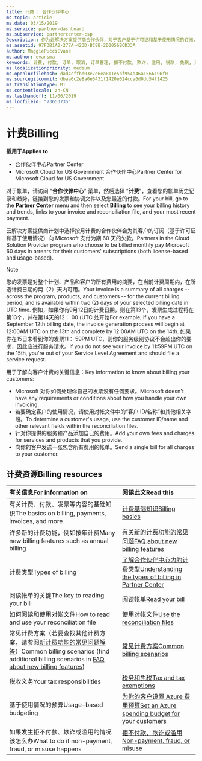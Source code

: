 ```yaml
---
title: 计费 | 合作伙伴中心
ms.topic: article
ms.date: 03/15/2019
ms.service: partner-dashboard
ms.subservice: partnercenter-csp
Description: 作为云解决方案提供商合作伙伴，对于客户基于许可证和基于使用情况的订阅，你将需要向 Microsoft 支付为期 60 天的欠款。
ms.assetid: 97F3B1A0-277A-423D-BC8B-2D0056BCD33A
author: MaggiePucciEvans
ms.author: evansma
keywords: 计费, 付款, 订单, 取消, 订单管理, 拒不付款, 欺诈, 滥用, 税款, 免税, 对帐文件
ms.localizationpriority: medium
ms.openlocfilehash: dad4cffbd03e7e6ea811e5bf954a46a1566196f0
ms.sourcegitcommit: dbaa6c2e8a0e6431f1420e024cca6d0dd54f1425
ms.translationtype: MT
ms.contentlocale: zh-CN
ms.lasthandoff: 11/06/2019
ms.locfileid: "73653735"
---
```

# <a name="billing"></a><span data-ttu-id="064ae-104">计费</span><span class="sxs-lookup"><span data-stu-id="064ae-104">Billing</span></span>

<span data-ttu-id="064ae-105">**适用于**</span><span class="sxs-lookup"><span data-stu-id="064ae-105">**Applies to**</span></span>

-  <span data-ttu-id="064ae-106">合作伙伴中心</span><span class="sxs-lookup"><span data-stu-id="064ae-106">Partner Center</span></span>
-  <span data-ttu-id="064ae-107">Microsoft Cloud for US Government 合作伙伴中心</span><span class="sxs-lookup"><span data-stu-id="064ae-107">Partner Center for Microsoft Cloud for US Government</span></span>
 
 
<span data-ttu-id="064ae-108">对于帐单，请访问 "**合作伙伴中心**" 菜单，然后选择 "**计费**"，查看您的帐单历史记录和趋势，链接到您的发票和协调文件以及您最近的付款。</span><span class="sxs-lookup"><span data-stu-id="064ae-108">For your bill, go to the **Partner Center** menu and then select **Billing** to see your billing history and trends, links to your invoice and reconciliation file, and your most recent payment.</span></span>

<span data-ttu-id="064ae-109">云解决方案提供商计划中选择按月计费的合作伙伴会为其客户的订阅（基于许可证和基于使用情况）向 Microsoft 支付为期 60 天的欠款。</span><span class="sxs-lookup"><span data-stu-id="064ae-109">Partners in the Cloud Solution Provider program who choose to be billed monthly pay Microsoft 60 days in arrears for their customers' subscriptions (both license-based and usage-based).</span></span>

> [!NOTE]  
> <span data-ttu-id="064ae-110">您的发票是对整个计划、产品和客户的所有费用的摘要，在当前计费周期内，在所选计费日期的两（2）天内可用。</span><span class="sxs-lookup"><span data-stu-id="064ae-110">Your invoice is a summary of all charges -- across the program, products, and customers -- for the current billing period, and is available within two (2) days of your selected billing date in UTC time.</span></span> <span data-ttu-id="064ae-111">例如，如果你有9月12日的计费日期，则在第13个，发票生成过程将在第13个，并在第14天的12： 00 (UTC 处开始</span><span class="sxs-lookup"><span data-stu-id="064ae-111">For example, if you have a September 12th billing date, the invoice generation process will begin at 12:00AM UTC on the 13th and complete by 12:00AM UTC on the 14th.</span></span> <span data-ttu-id="064ae-112">如果你在15日未看到你的发票11： 59PM UTC，则你的服务级别协议不会超出你的要求，因此应进行服务请求。</span><span class="sxs-lookup"><span data-stu-id="064ae-112">If you do not see your invoice by 11:59PM UTC on the 15th, you're out of your Service Level Agreement and should file a service request.</span></span> 

<span data-ttu-id="064ae-113">用于了解向客户计费的关键信息：</span><span class="sxs-lookup"><span data-stu-id="064ae-113">Key information to know about billing your customers:</span></span>

-   <span data-ttu-id="064ae-114">Microsoft 对你如何处理你自己的发票没有任何要求。</span><span class="sxs-lookup"><span data-stu-id="064ae-114">Microsoft doesn't have any requirements or conditions about how you handle your own invoicing.</span></span>
-   <span data-ttu-id="064ae-115">若要确定客户的使用情况，请使用对帐文件中的“客户 ID/名称”和其他相关字段。</span><span class="sxs-lookup"><span data-stu-id="064ae-115">To determine a customer's usage, use the customer ID/name and other relevant fields within the reconciliation files.</span></span>
-   <span data-ttu-id="064ae-116">针对你提供的服务和产品添加自己的费用。</span><span class="sxs-lookup"><span data-stu-id="064ae-116">Add your own fees and charges for services and products that you provide.</span></span>
-   <span data-ttu-id="064ae-117">向你的客户发送一张包含所有费用的帐单。</span><span class="sxs-lookup"><span data-stu-id="064ae-117">Send a single bill for all charges to your customer.</span></span>

## <a name="billing-resources"></a><span data-ttu-id="064ae-118">计费资源</span><span class="sxs-lookup"><span data-stu-id="064ae-118">Billing resources</span></span>
|<span data-ttu-id="064ae-119">**有关信息**</span><span class="sxs-lookup"><span data-stu-id="064ae-119">**For information on**</span></span>   |<span data-ttu-id="064ae-120">**阅读此文**</span><span class="sxs-lookup"><span data-stu-id="064ae-120">**Read this**</span></span>    |
|:-----------------------------|:-----------------|
|<span data-ttu-id="064ae-121">有关计费、付款、发票等内容的基础知识</span><span class="sxs-lookup"><span data-stu-id="064ae-121">The basics on billing, payments, invoices, and  more</span></span>   |[<span data-ttu-id="064ae-122">计费基础知识</span><span class="sxs-lookup"><span data-stu-id="064ae-122">Billing basics</span></span>](billing-basics.md)
|<span data-ttu-id="064ae-123">许多新的计费功能，例如按年计费</span><span class="sxs-lookup"><span data-stu-id="064ae-123">Many new billing features such as annual billing</span></span>   |[<span data-ttu-id="064ae-124">有关新的计费功能的常见问题</span><span class="sxs-lookup"><span data-stu-id="064ae-124">FAQ about new billing features</span></span>](faq-about-new-billing-features.md)|
|<span data-ttu-id="064ae-125">计费类型</span><span class="sxs-lookup"><span data-stu-id="064ae-125">Types of billing</span></span>   |[<span data-ttu-id="064ae-126">了解合作伙伴中心内的计费类型</span><span class="sxs-lookup"><span data-stu-id="064ae-126">Understanding the types of billing in Partner Center</span></span>](billing-different-types.md)   |
|<span data-ttu-id="064ae-127">阅读帐单的关键</span><span class="sxs-lookup"><span data-stu-id="064ae-127">The key to reading your bill</span></span>   |[<span data-ttu-id="064ae-128">阅读帐单</span><span class="sxs-lookup"><span data-stu-id="064ae-128">Read your bill</span></span>](read-your-bill.md)   |
|<span data-ttu-id="064ae-129">如何阅读和使用对帐文件</span><span class="sxs-lookup"><span data-stu-id="064ae-129">How to read and use your reconciliation file</span></span>   |[<span data-ttu-id="064ae-130">使用对帐文件</span><span class="sxs-lookup"><span data-stu-id="064ae-130">Use the reconciliation files</span></span>](use-the-reconciliation-files.md)|
|<span data-ttu-id="064ae-131">常见计费方案（若要查找其他计费方案，请参阅[新计费功能的常见问题解答](faq-about-new-billing-features.md)）</span><span class="sxs-lookup"><span data-stu-id="064ae-131">Common billing scenarios (find additional billing scenarios in [FAQ about new billing features](faq-about-new-billing-features.md))</span></span>|[<span data-ttu-id="064ae-132">常见计费方案</span><span class="sxs-lookup"><span data-stu-id="064ae-132">Common billing scenarios</span></span>](common-billing-scenarios.md)|
|<span data-ttu-id="064ae-133">税收义务</span><span class="sxs-lookup"><span data-stu-id="064ae-133">Your tax responsibilities</span></span>   | [<span data-ttu-id="064ae-134">税务和免税</span><span class="sxs-lookup"><span data-stu-id="064ae-134">Tax and tax exemptions</span></span>](tax-and-tax-exemptions.md)|
|<span data-ttu-id="064ae-135">基于使用情况的预算</span><span class="sxs-lookup"><span data-stu-id="064ae-135">Usage-based budgeting</span></span>    |[<span data-ttu-id="064ae-136">为你的客户设置 Azure 费用预算</span><span class="sxs-lookup"><span data-stu-id="064ae-136">Set an Azure spending budget for your customers</span></span>](set-an-azure-spending-budget-for-your-customers.md)|
|<span data-ttu-id="064ae-137">如果发生拒不付款、欺诈或滥用的情况该怎么办</span><span class="sxs-lookup"><span data-stu-id="064ae-137">What to do if non-payment, fraud, or misuse happens</span></span>   |[<span data-ttu-id="064ae-138">拒不付款、欺诈或滥用</span><span class="sxs-lookup"><span data-stu-id="064ae-138">Non-payment, fraud, or misuse</span></span>](non-payment--fraud--or-misuse.md)|




















